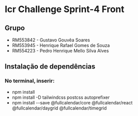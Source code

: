 # Icr Challenge Sprint-4 Front
## Grupo
- RM553842 - Gustavo Gouvêa Soares
- RM553945 - Henrique Rafael Gomes de Souza
- RM554223 - Pedro Henrique Mello Silva Alves


## Instalação de dependências
### No terminal, inserir:
- npm install
- npm install -D tailwindcss postcss autoprefixer
- npm install --save @fullcalendar/core @fullcalendar/react @fullcalendar/daygrid @fullcalendar/timegrid


